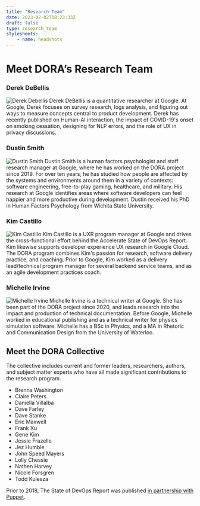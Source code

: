 ```yaml
---
title: "Research Team"
date: 2023-02-02T18:23:33Z
draft: false
type: research_team
stylesheets:
    - name: headshots
---
```


# Meet DORA’s Research Team

### Derek DeBellis
![Derek Debellis](/img/headshots/derek-debellis.jpeg)
Derek DeBellis is a quantitative researcher at Google. At Google, Derek focuses on survey research, logs analysis, and figuring out ways to measure concepts central to product development. Derek has recently published on Human-AI interaction, the impact of COVID-19's onset on smoking cessation, designing for NLP errors, and the role of UX in privacy discussions.

### Dustin Smith
![Dustin Smith](/img/headshots/dustin-smith.jpeg)
Dustin Smith is a human factors psychologist and staff research manager at Google, where he has worked on the DORA project since 2019. For over ten years, he has studied how people are affected by the systems and environments around them in a variety of contexts: software engineering, free-to-play gaming, healthcare, and military. His research at Google identifies areas where software developers can feel happier and more productive during development. Dustin received his PhD in Human Factors Psychology from Wichita State University.

### Kim Castillo
![Kim Castillo](/img/headshots/kim-castillo.jpeg)
Kim Castillo is a UXR program manager at Google and drives the cross-functional effort behind the Accelerate State of DevOps Report. Kim likewise supports developer experience UX research in Google Cloud. The DORA program combines Kim's passion for research, software delivery practice, and coaching. Prior to Google, Kim worked as a delivery lead/technical program manager for several backend service teams, and as an agile development practices coach.

### Michelle Irvine
![Michelle Irvine](/img/headshots/michelle-irvine.jpeg)
Michelle Irvine is a technical writer at Google. She has been part of the DORA project since 2020, and leads research into the impact and production of technical documentation. Before Google, Michelle worked in educational publishing and as a technical writer for physics simulation software. Michelle has a BSc in Physics, and a MA in Rhetoric and Communication Design from the University of Waterloo.

## Meet the DORA Collective
The collective includes current and former leaders, researchers, authors, and subject matter experts who have all made significant contributions to the research program.

  - Brenna Washington
  - Claire Peters
  - Daniella Villalba
  - Dave Farley
  - Dave Stanke
  - Eric Maxwell
  - Frank Xu
  - Gene Kim
  - Jessie Frazelle
  - Jez Humble
  - John Speed Mayers
  - Lolly Chessie
  - Nathen Harvey
  - Nicole Forsgren
  - Todd Kulesza

Prior to 2018, The State of DevOps Report was published [in partnership with Puppet](https://www.puppet.com/resources/history-of-devops-reports).
